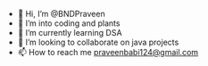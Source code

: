 - 👋 Hi, I’m @BNDPraveen
- 👀 I’m into coding and plants
- 🌱 I’m currently learning DSA
- 💞️ I’m looking to collaborate on java projects
- 📫 How to reach me praveenbabi124@gmail.com

<!---
BNDPraveen/BNDPraveen is a ✨ special ✨ repository because its `README.md` (this file) appears on your GitHub profile.
You can click the Preview link to take a look at your changes.
--->
